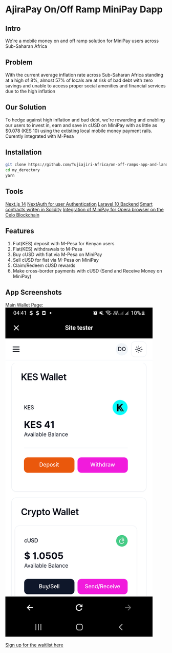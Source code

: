# AjiraPay On/Off Ramp MiniPay Dapp

## Intro
We're a mobile money on and off ramp solution for MiniPay users across Sub-Saharan Africa

## Problem
With the current average inflation rate across Sub-Saharan Africa standing at a high of 8%, almost 57% of locals are at risk of bad debt with zero savings and unable to access proper social amenities and financial services due to the high inflation

## Our Solution
To hedge against high inflation and bad debt, we're rewarding and enabling our users to invest in, earn and save in cUSD on MiniPay with as little as $0.078 (KES 10) using the extisting local mobile money payment rails. Curently integrated with M-Pesa

## Installation
```bash
git clone https://github.com/Tujiajiri-Africa/on-off-ramps-app-and-landing-page.git <my_derectory>
cd my_derectory
yarn 

```

## Tools
[Next.js 14](https://nextjs.org/)
[NextAuth for user Authentication](https://next-auth.js.org/)
[Laravel 10 Backend](https://laravel.com/)
[Smart contracts writen in Solidity](https://soliditylang.org/)
[Integration of MiniPay for Opera browser on the Celo Blockchain](https://www.opera.com/products/minipay)

## Features
1. Fiat(KES) deposit with M-Pesa for Kenyan users
2. Fiat(KES) withdrawals to M-Pesa
3. Buy cUSD with fiat via M-Pesa on MiniPay
4. Sell cUSD for fiat via M-Pesa on MiniPay
5. Claim/Redeem cUSD rewards
6. Make cross-border payments with cUSD (Send and Receive Money on MiniPay)

## App Screenshots
Main Wallet Page: ![Wallet Section](/app/assets/demo/MiniPay/Wallet.png "Title")

[Sign up for the waitlist here](https://forms.gle/mMctjrTP6BeXuCWr6)